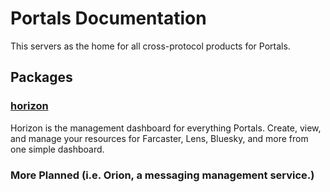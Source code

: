 # Portals Documentation

This servers as the home for all cross-protocol products for Portals. 

## Packages
### [horizon](./horizon)
Horizon is the management dashboard for everything Portals. Create, view, and manage your resources for Farcaster, Lens, Bluesky, and more from one simple dashboard.

### More Planned (i.e. Orion, a messaging management service.)